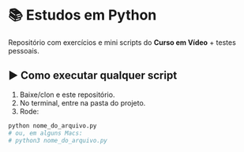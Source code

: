 # 📚 Estudos em Python

Repositório com exercícios e mini scripts do **Curso em Vídeo** + testes pessoais.

## ▶️ Como executar qualquer script
1. Baixe/clon e este repositório.
2. No terminal, entre na pasta do projeto.
3. Rode:
```bash
python nome_do_arquivo.py
# ou, em alguns Macs:
# python3 nome_do_arquivo.py
